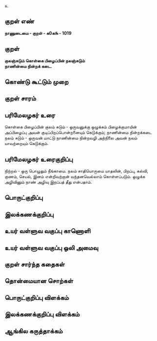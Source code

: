 உ

## குறள் எண் 

**நாணுடைமை - குறள் - க0க௯ - 1019**

## குறள் 

**குலஞ்சுடும் கொள்கை பிழைப்பின் நலஞ்சுடும்  
நாணின்மை நின்றக் கடை.**

## கொண்டு கூட்டும் முறை


## குறள் சாரம் 


## பரிமேலழகர் உரை

கொள்கை பிழைப்பின் குலம் சுடும் - ஒருவனுக்கு ஒழுக்கம் பிழைக்குமாயின் அப்பிழைப்பு அவன் குடிப்பிறப்பொன்றனையும் கெடுக்கும்; நாணின்மை நின்றக்கடை நலம் சுடும் - ஒருவன் மாட்டு நாணின்மை நின்றவழி அந்நிலை அவன் நலம் யாவற்றையும் கெடுக்கும்.

## பரிமேலழகர் உரைகுறிப்பு   

நிற்றல் - ஒரு பொழுதும் நீங்காமை. நலம் சாதியொருமை யாதலின், பிறப்பு, கல்வி, குணம், செயல், இனம் என்றிவற்றான் வந்தனவெல்லாம் கொள்ளப்படும். ஒழுக்க அழிவினும் நாண் அழிவு இறப்பத் தீது என்பதாம்.

## பொருட்குறிப்பு 


## இலக்கணக்குறிப்பு  


## உயர் வள்ளுவ வகுப்பு காணொளி


## உயர் வள்ளுவ வகுப்பு ஒலி அமைவு 

 
## குறள் சார்ந்த கதைகள் 


## தொன்மையான சொற்கள்


## பொருட்குறிப்பு விளக்கம்


## இலக்கணக்குறிப்பு விளக்கம்


## ஆங்கில கருத்தாக்கம் 


